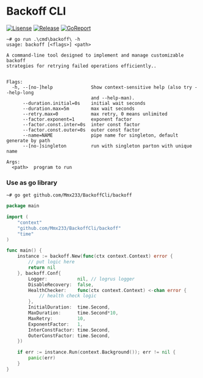 # Backoff CLI

[![Lisense](https://img.shields.io/github/license/Mmx233/BackoffCli)](https://github.com/Mmx233/BackoffCli/blob/main/LICENSE)
[![Release](https://img.shields.io/github/v/release/Mmx233/BackoffCli?color=blueviolet&include_prereleases)](https://github.com/Mmx233/BackoffCli/releases)
[![GoReport](https://goreportcard.com/badge/github.com/Mmx233/BackoffCli)](https://goreportcard.com/report/github.com/Mmx233/BackoffCli)

```shell
~# go run .\cmd\backoff\ -h                      
usage: backoff [<flags>] <path>

A command-line tool designed to implement and manage customizable backoff
strategies for retrying failed operations efficiently..


Flags:
  -h, --[no-]help              Show context-sensitive help (also try --help-long
                               and --help-man).
      --duration.initial=0s    initial wait seconds
      --duration.max=5m        max wait seconds
      --retry.max=0            max retry, 0 means unlimited
      --factor.exponent=1      exponent factor
      --factor.const.inter=0s  inter const factor
      --factor.const.outer=0s  outer const factor
      --name=NAME              pipe name for singleton, default generate by path
      --[no-]singleton         run with singleton parton with unique name

Args:
  <path>  program to run
```

### Use as go library

```shell
~# go get github.com/Mmx233/BackoffCli/backoff
```

```go
package main

import (
	"context"
	"github.com/Mmx233/BackoffCli/backoff"
	"time"
)

func main() {
	instance := backoff.New(func(ctx context.Context) error {
		// put logic here
		return nil
	}, backoff.Conf{
		Logger:           nil, // logrus logger
		DisableRecovery:  false,
		HealthChecker:    func(ctx context.Context) <-chan error {
			// health check logic
		},
		InitialDuration:  time.Second,
		MaxDuration:      time.Second*10,
		MaxRetry:         10,
		ExponentFactor:   1,
		InterConstFactor: time.Second,
		OuterConstFactor: time.Second,
	})

	if err := instance.Run(context.Background()); err != nil {
		panic(err)
	}
}

```